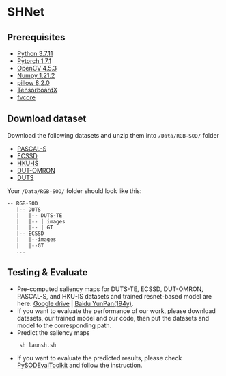# SHNet

## Prerequisites
- [Python 3.7.11](https://www.python.org/)
- [Pytorch 1.7.1](http://pytorch.org/)
- [OpenCV 4.5.3](https://opencv.org/)
- [Numpy 1.21.2](https://numpy.org/)
- [pillow 8.2.0](https://pypi.org/project/Pillow/)
- [TensorboardX](https://github.com/lanpa/tensorboardX)
- [fvcore](https://github.com/facebookresearch/fvcore)

## Download dataset
Download the following datasets and unzip them into `/Data/RGB-SOD/` folder

- [PASCAL-S](http://cbi.gatech.edu/salobj/)
- [ECSSD](http://www.cse.cuhk.edu.hk/leojia/projects/hsaliency/dataset.html)
- [HKU-IS](https://i.cs.hku.hk/~gbli/deep_saliency.html)
- [DUT-OMRON](http://saliencydetection.net/dut-omron/)
- [DUTS](http://saliencydetection.net/duts/)

Your `/Data/RGB-SOD/` folder should look like this:
````
-- RGB-SOD
   |-- DUTS
   |   |-- DUTS-TE
   |   |-- | images
   |   |-- | GT
   |-- ECSSD
   |   |--images
   |   |--GT
   ...
````

## Testing & Evaluate
- Pre-computed saliency maps for DUTS-TE, ECSSD, DUT-OMRON, PASCAL-S, and HKU-IS datasets and trained resnet-based model are here: [Google drive](https://drive.google.com/drive/folders/1hZ8EGelTVDFDWjC0bwxxzmgsdRp6LfL7) | [Baidu YunPan(194y)](https://pan.baidu.com/s/1zsaZiId-3n9665uAZmlcow).
- If you want to evaluate the performance of our work, please download datasets, our trained model and our code, then put the datasets and model to the corresponding path. 
- Predict the saliency maps
```shell
    sh launsh.sh
```
- If you want to evaluate the predicted results, please check [PySODEvalToolkit](https://github.com/lartpang/PySODEvalToolkit) and follow the instruction.

